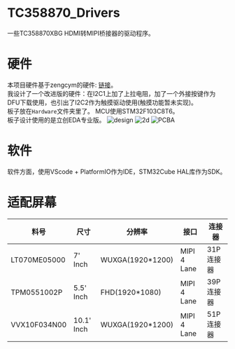 # TC358870_Drivers
一些TC358870XBG HDMI转MIPI桥接器的驱动程序。  

# 硬件
本项目硬件基于zengcym的硬件: [链接](https://github.com/zengcym/HDMI-To-MIPI)。  
我设计了一个改进版的硬件：在I2C1上加了上拉电阻，加了一个外接按键作为DFU下载使用，也引出了I2C2作为触摸驱动使用(触摸功能暂未实现)。  
板子放在`Hardware`文件夹里了。
MCU使用STM32F103C8T6。  
板子设计使用的是立创EDA专业版。
![design](https://github.com/CNflysky/TC358870_Drivers/raw/main/images/board.png)
![2d](https://github.com/CNflysky/TC358870_Drivers/raw/main/images/2d.png)
![PCBA](https://github.com/CNflysky/TC358870_Drivers/raw/main/images/PCBA.jpg)

# 软件
软件方面，使用VScode + PlatformIO作为IDE，STM32Cube HAL库作为SDK。

# 适配屏幕
| 料号 | 尺寸 | 分辨率 | 接口 | 连接器 | 
| ---- | ---- | --- | --- | --- |
| LT070ME05000 | 7' Inch| WUXGA(1920*1200)| MIPI 4 Lane | 31P 连接器 |
|TPM0551002P | 5.5' Inch | FHD(1920*1080) | MIPI 4 Lane | 39P 连接器 | 触摸芯片:Synaptics S3351 |
|VVX10F034N00 | 10.1' Inch | WUXGA(1920*1200) | MIPI 4 Lane | 51P 连接器 | 默认显示模式:横屏 |
